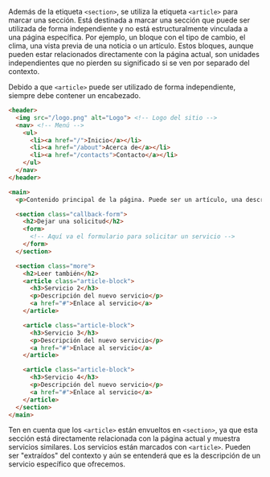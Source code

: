 Además de la etiqueta `<section>`, se utiliza la etiqueta `<article>` para marcar una sección. Está destinada a marcar una sección que puede ser utilizada de forma independiente y no está estructuralmente vinculada a una página específica. Por ejemplo, un bloque con el tipo de cambio, el clima, una vista previa de una noticia o un artículo. Estos bloques, aunque pueden estar relacionados directamente con la página actual, son unidades independientes que no pierden su significado si se ven por separado del contexto.

Debido a que `<article>` puede ser utilizado de forma independiente, siempre debe contener un encabezado.

```html
<header>
  <img src="/logo.png" alt="Logo"> <!-- Logo del sitio -->
  <nav> <!-- Menú -->
    <ul>
      <li><a href="/">Inicio</a></li>
      <li><a href="/about">Acerca de</a></li>
      <li><a href="/contacts">Contacto</a></li>
    </ul>
  </nav>
</header>

<main>
  <p>Contenido principal de la página. Puede ser un artículo, una descripción de un servicio, información de contacto, etc.</p>

  <section class="callback-form">
    <h2>Dejar una solicitud</h2>
    <form>
      <!-- Aquí va el formulario para solicitar un servicio -->
    </form>
  </section>

  <section class="more">
    <h2>Leer también</h2>
    <article class="article-block">
      <h3>Servicio 2</h3>
      <p>Descripción del nuevo servicio</p>
      <a href="#">Enlace al servicio</a>
    </article>

    <article class="article-block">
      <h3>Servicio 3</h3>
      <p>Descripción del nuevo servicio</p>
      <a href="#">Enlace al servicio</a>
    </article>

    <article class="article-block">
      <h3>Servicio 4</h3>
      <p>Descripción del nuevo servicio</p>
      <a href="#">Enlace al servicio</a>
    </article>
  </section>
</main>
```

Ten en cuenta que los `<article>` están envueltos en `<section>`, ya que esta sección está directamente relacionada con la página actual y muestra servicios similares. Los servicios están marcados con `<article>`. Pueden ser "extraídos" del contexto y aún se entenderá que es la descripción de un servicio específico que ofrecemos.
